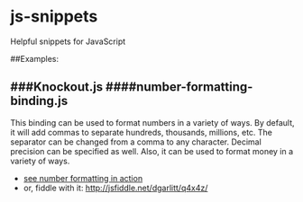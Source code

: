 js-snippets
=================

Helpful snippets for JavaScript

##Examples:

###Knockout.js
####number-formatting-binding.js
--------------------------------
This binding can be used to format numbers in a variety of ways. By default, it will add commas to separate hundreds, thousands, millions, etc. The separator can be changed from a comma to any character. Decimal precision can be specified as well. Also, it can be used to format money in a variety of ways.
 - [see number formatting in action](http://dgarlitt.github.io/knockout-snippets/examples/knockout/number-formatting-example.html)
 - or, fiddle with it: http://jsfiddle.net/dgarlitt/q4x4z/
